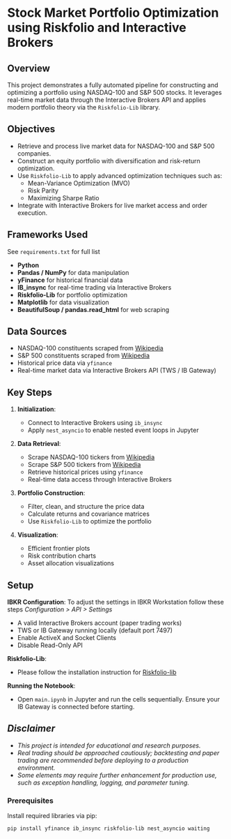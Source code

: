 # Stock Market Portfolio Optimization using Riskfolio and Interactive Brokers

## Overview

This project demonstrates a fully automated pipeline for constructing and optimizing a portfolio using NASDAQ-100 and S&P 500 stocks. It leverages real-time market data through the Interactive Brokers API and applies modern portfolio theory via the `Riskfolio-Lib` library.

## Objectives

- Retrieve and process live market data for NASDAQ-100 and S&P 500 companies.
- Construct an equity portfolio with diversification and risk-return optimization.
- Use `Riskfolio-Lib` to apply advanced optimization techniques such as:
  - Mean-Variance Optimization (MVO)
  - Risk Parity
  - Maximizing Sharpe Ratio
- Integrate with Interactive Brokers for live market access and order execution.

## Frameworks Used
See `requirements.txt` for full list

- **Python**
- **Pandas / NumPy** for data manipulation
- **yFinance** for historical financial data
- **IB_insync** for real-time trading via Interactive Brokers
- **Riskfolio-Lib** for portfolio optimization
- **Matplotlib** for data visualization
- **BeautifulSoup / pandas.read_html** for web scraping

## Data Sources

- NASDAQ-100 constituents scraped from [Wikipedia](https://en.wikipedia.org/wiki/NASDAQ-100)
- S&P 500 constituents scraped from [Wikipedia](https://en.wikipedia.org/wiki/List_of_S%26P_500_companies)
- Historical price data via `yfinance`
- Real-time market data via Interactive Brokers API (TWS / IB Gateway)

## Key Steps

1. **Initialization**:
   - Connect to Interactive Brokers using `ib_insync`
   - Apply `nest_asyncio` to enable nested event loops in Jupyter

2. **Data Retrieval**:
   - Scrape NASDAQ-100 tickers from [Wikipedia](https://en.wikipedia.org/wiki/NASDAQ-100)
   - Scrape S&P 500 tickers from [Wikipedia](https://en.wikipedia.org/wiki/List_of_S%26P_500_companies)
   - Retrieve historical prices using `yfinance`
   - Real-time data access through Interactive Brokers

3. **Portfolio Construction**:
   - Filter, clean, and structure the price data
   - Calculate returns and covariance matrices
   - Use `Riskfolio-Lib` to optimize the portfolio

4. **Visualization**:
   - Efficient frontier plots
   - Risk contribution charts
   - Asset allocation visualizations

## Setup

**IBKR Configuration**:
To adjust the settings in IBKR Workstation follow these steps *Configuration > API > Settings*
- A valid Interactive Brokers account (paper trading works)
- TWS or IB Gateway running locally (default port 7497)
- Enable ActiveX and Socket Clients
- Disable Read-Only API


**Riskfolio-Lib**:
- Please follow the installation instruction for [Riskfolio-lib](https://riskfolio-lib.readthedocs.io/en/latest/install.html)

**Running the Notebook**:
- Open `main.ipynb` in Jupyter and run the cells sequentially. Ensure your IB Gateway is connected before starting.

## *Disclaimer*
- *This project is intended for educational and research purposes.*
- *Real trading should be approached cautiously; backtesting and paper trading are recommended before deploying to a production environment.*
- *Some elements may require further enhancement for production use, such as exception handling, logging, and parameter tuning.*

### Prerequisites

Install required libraries via pip:

```bash
pip install yfinance ib_insync riskfolio-lib nest_asyncio waiting


